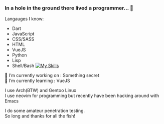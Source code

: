 ### In a hole in the ground there lived a programmer... 👋

Langauges I know:
* Dart
* JavaScript
* CSS/SASS
* HTML
* VueJS
* Python
* Lisp
* Shell/Bash
[![My Skills](https://skillicons.dev/icons?i=js,html,css,python,dart,flutter,bash,sass,github,bootstrap,vue,react)](https://skillicons.dev)

🔭 I’m currently working on : Something secret   
🌱 I’m currently learning : VueJS    

I use Arch(BTW) and Gentoo Linux   
I use neovim for programming but recently have been hacking around with Emacs  

I do some amateur penetration testing.   
So long and thanks for all the fish!
<!--
**HashTag-4512/HashTag-4512** is a ✨ _special_ ✨ repository because its `README.md` (this file) appears on your GitHub profile.

Here are some ideas to get you started:

- 🔭 I’m currently working on ...
- 🌱 I’m currently learning ...
- 👯 I’m looking to collaborate on ...
- 🤔 I’m looking for help with ...
- 💬 Ask me about ...
- 📫 How to reach me: ...
- 😄 Pronouns: ...
- ⚡ Fun fact: ...
-->

